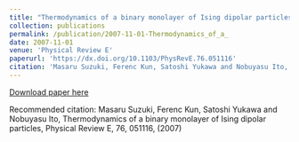 ```yaml
---
title: "Thermodynamics of a binary monolayer of Ising dipolar particles"
collection: publications
permalink: /publication/2007-11-01-Thermodynamics_of_a_
date: 2007-11-01
venue: 'Physical Review E'
paperurl: 'https://dx.doi.org/10.1103/PhysRevE.76.051116'
citation: 'Masaru Suzuki, Ferenc Kun, Satoshi Yukawa and Nobuyasu Ito, Thermodynamics of a binary monolayer of Ising dipolar particles, Physical Review E,  <bf>76</bf>, 051116, (2007)'
---
```


<a href='https://dx.doi.org/10.1103/PhysRevE.76.051116'>Download paper here</a>

Recommended citation: Masaru Suzuki, Ferenc Kun, Satoshi Yukawa and Nobuyasu Ito, Thermodynamics of a binary monolayer of Ising dipolar particles, Physical Review E,  <bf>76</bf>, 051116, (2007)